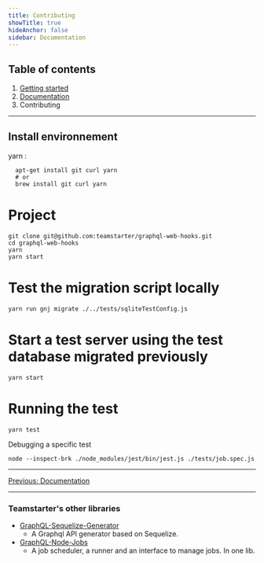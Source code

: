 ```yaml
---
title: Contributing
showTitle: true
hideAnchor: false
sidebar: Documentation
---
```


## Table of contents

1. [Getting started](index.md)
2. [Documentation](02_Documentation.md)
3. Contributing

---

## Install environnement

yarn :

```
  apt-get install git curl yarn
  # or
  brew install git curl yarn
```

# Project

```
git clone git@github.com:teamstarter/graphql-web-hooks.git
cd graphql-web-hooks
yarn
yarn start
```

# Test the migration script locally

```
yarn run gnj migrate ./../tests/sqliteTestConfig.js
```

# Start a test server using the test database migrated previously

```
yarn start
```

# Running the test

```
yarn test
```

Debugging a specific test

```
node --inspect-brk ./node_modules/jest/bin/jest.js ./tests/job.spec.js
```

---

[Previous: Documentation](02_Documentation.md)

---

### Teamstarter's other libraries

- [GraphQL-Sequelize-Generator](https://teamstarter.github.io/gsg-documentation/)
  - A Graphql API generator based on Sequelize.
- [GraphQL-Node-Jobs](https://teamstarter.github.io/gnj-documentation/)
  - A job scheduler, a runner and an interface to manage jobs. In one lib.
